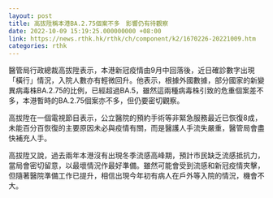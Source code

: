 ```yaml
---
layout: post
title: 高拔陞稱本港BA.2.75個案不多　影響仍有待觀察
date: 2022-10-09 15:19:25.000000000 +08:00
link: https://news.rthk.hk/rthk/ch/component/k2/1670226-20221009.htm
categories: rthk
---
```


醫管局行政總裁高拔陞表示，本港新冠疫情由9月中回落後，近日確診數字出現「橫行」情況，入院人數亦有輕微回升。他表示，根據外國數據，部分國家的新變異病毒株BA.2.75的比例，已經超過BA.5，雖然這兩種病毒株引致的危重個案差不多，本港暫時的BA.2.75個案亦不多，但仍要密切觀察。

高拔陞在一個電視節目表示，公立醫院的預約手術等非緊急服務最近已恢復8成，未能百分百恢復的主要原因未必與疫情有關，而是醫護人手流失嚴重，醫管局會盡快補充人手。

高拔陞又說，過去兩年本港沒有出現冬季流感高峰期，預計市民缺乏流感抵抗力，當局會密切留意，以最壞情況作最好準備。雖然可能會受到流感和新冠疫情夾擊，但隨著醫院準備工作已提升，相信出現今年初有病人在戶外等入院的情況，機會不大。
